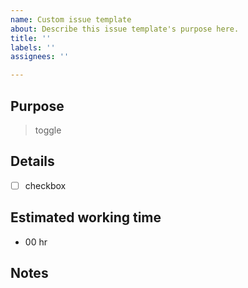 ```yaml
---
name: Custom issue template
about: Describe this issue template's purpose here.
title: ''
labels: ''
assignees: ''

---
```


## Purpose
 > toggle

## Details

- [ ] checkbox

## Estimated working time

-  00 hr

##  Notes

